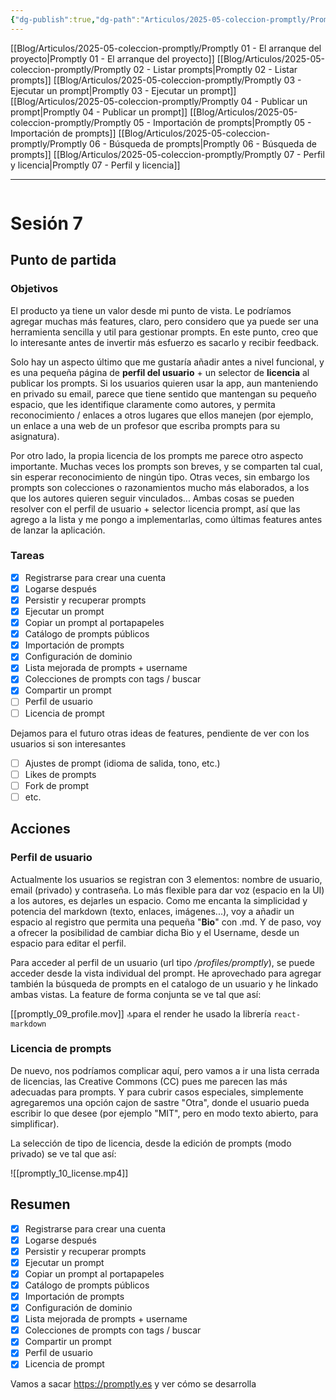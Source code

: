 ```yaml
---
{"dg-publish":true,"dg-path":"Articulos/2025-05-coleccion-promptly/Promptly 07 - Perfil y licencia.md","permalink":"/articulos/2025-05-coleccion-promptly/promptly-07-perfil-y-licencia/","title":"Promptly 07 - Perfil y licencia","tags":["nextjs","supabase","postgresql","tailwindcss"]}
---
```



<div class="transclusion internal-embed is-loaded"><div class="markdown-embed">



[[Blog/Articulos/2025-05-coleccion-promptly/Promptly 01 - El arranque del proyecto\|Promptly 01 - El arranque del proyecto]]
[[Blog/Articulos/2025-05-coleccion-promptly/Promptly 02 - Listar prompts\|Promptly 02 - Listar prompts]]
[[Blog/Articulos/2025-05-coleccion-promptly/Promptly 03 - Ejecutar un prompt\|Promptly 03 - Ejecutar un prompt]]
[[Blog/Articulos/2025-05-coleccion-promptly/Promptly 04 - Publicar un prompt\|Promptly 04 - Publicar un prompt]]
[[Blog/Articulos/2025-05-coleccion-promptly/Promptly 05 - Importación de prompts\|Promptly 05 - Importación de prompts]]
[[Blog/Articulos/2025-05-coleccion-promptly/Promptly 06 - Búsqueda de prompts\|Promptly 06 - Búsqueda de prompts]]
[[Blog/Articulos/2025-05-coleccion-promptly/Promptly 07 - Perfil y licencia\|Promptly 07 - Perfil y licencia]]


</div></div>


---

```table-of-contents
```


# Sesión 7

## Punto de partida
### Objetivos
El producto ya tiene un valor desde mi punto de vista. Le podríamos agregar muchas más features, claro, pero considero que ya puede ser una herramienta sencilla y util para gestionar prompts. En este punto, creo que lo interesante antes de invertir más esfuerzo es sacarlo y recibir feedback. 

Solo hay un aspecto último que me gustaría añadir antes a nivel funcional, y es una pequeña página de **perfil del usuario** + un selector de **licencia** al publicar los prompts.  Si los usuarios quieren usar la app, aun manteniendo en privado su email, parece que tiene sentido que mantengan su pequeño espacio, que les identifique claramente como autores, y permita reconocimiento / enlaces a otros lugares que ellos manejen (por ejemplo, un enlace a una web de un profesor que escriba prompts para su asignatura). 

Por otro lado, la propia licencia de los prompts me parece otro aspecto importante. Muchas veces los prompts son breves, y se comparten tal cual, sin esperar reconocimiento de ningún tipo. Otras veces, sin embargo los prompts son colecciones o razonamientos mucho más elaborados, a los que los autores quieren seguir vinculados... Ambas cosas se pueden resolver con el perfil de usuario + selector licencia prompt, así que las agrego a la lista y me pongo a implementarlas, como últimas features antes de lanzar la aplicación.

### Tareas
- [x] Registrarse para crear una cuenta
- [x] Logarse después
- [x] Persistir y recuperar prompts
- [x] Ejecutar un prompt 
- [x] Copiar un prompt al portapapeles
- [x] Catálogo de prompts públicos
- [x] Importación de prompts
- [x] Configuración de dominio
- [x] Lista mejorada de prompts + username
- [x] Colecciones de prompts con tags / buscar
- [x] Compartir un prompt 
- [ ] Perfil de usuario
- [ ] Licencia de prompt

Dejamos para el futuro otras ideas de features, pendiente de ver con los usuarios si son interesantes
- [ ] Ajustes de prompt (idioma de salida, tono, etc.)
- [ ] Likes de prompts
- [ ] Fork de prompt
- [ ] etc.

## Acciones

### Perfil de usuario
Actualmente los usuarios se registran con 3 elementos: nombre de usuario, email (privado) y contraseña. Lo más flexible para dar voz (espacio en la UI) a los autores, es dejarles un espacio. Como me encanta la simplicidad y potencia del markdown (texto, enlaces, imágenes...), voy a añadir un espacio al registro que permita una pequeña "**Bio**" con .md. Y de paso, voy a ofrecer la posibilidad de cambiar dicha Bio y el Username, desde un espacio para editar el perfil.

Para acceder al perfil de un usuario (url tipo */profiles/promptly*), se puede acceder desde la vista individual del prompt. He aprovechado para agregar también la búsqueda de prompts en el catalogo de un usuario y he linkado ambas vistas. La feature de forma conjunta se ve tal que así:

[[promptly_09_profile.mov]]
🔝para el render he usado la librería `react-markdown` 

### Licencia de prompts
De nuevo, nos podríamos complicar aquí, pero vamos a ir una lista cerrada de licencias, las Creative Commons (CC) pues me parecen las más adecuadas para prompts. Y para cubrir casos especiales, simplemente agregaremos una opción cajon de sastre "Otra", donde el usuario pueda escribir lo que desee (por ejemplo "MIT", pero en modo texto abierto, para simplificar).

La selección de tipo de licencia, desde la edición de prompts (modo privado) se ve tal que así:

![[promptly_10_license.mp4]]

## Resumen

- [x] Registrarse para crear una cuenta
- [x] Logarse después
- [x] Persistir y recuperar prompts
- [x] Ejecutar un prompt 
- [x] Copiar un prompt al portapapeles
- [x] Catálogo de prompts públicos
- [x] Importación de prompts
- [x] Configuración de dominio
- [x] Lista mejorada de prompts + username
- [x] Colecciones de prompts con tags / buscar
- [x] Compartir un prompt 
- [x] Perfil de usuario
- [x] Licencia de prompt

Vamos a sacar https://promptly.es y ver cómo se desarrolla